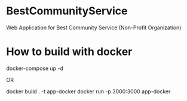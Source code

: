 # BestCommunityService
Web Application for Best Community Service (Non-Profit Organization)


# How to build with docker
docker-compose up -d 

OR

docker build . -t app-docker
docker run -p 3000:3000 app-docker


